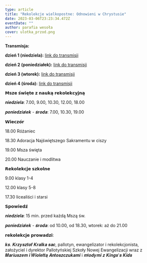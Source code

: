 ```yaml
---
type: article
title: "Rekolekcje wielkopostne: Odnowieni w Chrystusie"
date: 2023-03-06T23:23:34.472Z
eventDate: ""
author: parafia wesoła
cover: ulotka_przod.png
---
```

<!--StartFragment-->

**Transmisja:**

**dzień 1 (niedziela):** [link do transmisji](https://youtube.com/live/N4GLn2nXf0U)

**dzień 2 (poniedziałek):** [link do transmisji](https://youtube.com/live/kgycy_jBjhU)

**dzień 3 (wtorek):** [link do transmisji](https://www.youtube.com/watch?v=nMWwvU3Cbhc)

**dzień 4 (środa):** [link do transmisji](https://www.youtube.com/watch?v=crUnMBlOJBU)

𝗠𝘀𝘇𝗲 𝘀́𝘄𝗶𝗲̨𝘁𝗲 𝘇 𝗻𝗮𝘂𝗸𝗮̨ 𝗿𝗲𝗸𝗼𝗹𝗲𝗸𝗰𝘆𝗷𝗻𝗮̨

𝒏𝒊𝒆𝒅𝒛𝒊𝒆𝒍𝒂: 7.00, 9.00, 10.30, 12.00, 18.00

𝒑𝒐𝒏𝒊𝒆𝒅𝒛𝒊𝒂ł𝒆𝒌 - 𝒔́𝒓𝒐𝒅𝒂: 7.00, 10.30, 19.00

𝗪𝗶𝗲𝗰𝘇𝗼́𝗿

[](<>)18.00 Różaniec

18.30 Adoracja Najświętszego Sakramentu w ciszy

19.00 Msza święta

20.00 Nauczanie i modlitwa

𝗥𝗲𝗸𝗼𝗹𝗲𝗸𝗰𝗷𝗲 𝘀𝘇𝗸𝗼𝗹𝗻𝗲

9.00 klasy 1-4

12.00 klasy 5-8

17.30 licealiści i starsi

𝗦𝗽𝗼𝘄𝗶𝗲𝗱𝘇́

𝒏𝒊𝒆𝒅𝒛𝒊𝒆𝒍𝒂: 15 min. przed każdą Mszą św.

𝒑𝒐𝒏𝒊𝒆𝒅𝒛𝒊𝒂ł𝒆𝒌 - 𝒔́𝒓𝒐𝒅𝒂: od 10.00, od 18.30, wtorek: aż do 21.00

𝗿𝗲𝗸𝗼𝗹𝗲𝗸𝗰𝗷𝗲 𝗽𝗿𝗼𝘄𝗮𝗱𝘇𝗶:

𝒌𝒔. 𝑲𝒓𝒛𝒚𝒔𝒛𝒕𝒐𝒇 𝑲𝒓𝒂𝒍𝒌𝒂 𝒔𝒂𝒄, pallotyn, ewangelizator i rekolekcjonista, założyciel i dyrektor Pallotyńskiej Szkoły Nowej Ewangelizacji wraz z 𝑴𝒂𝒓𝒊𝒖𝒔𝒛𝒆𝒎 𝒊 𝑾𝒊𝒐𝒍𝒆𝒕𝒕𝒂̨ 𝑨𝒏𝒕𝒐𝒔𝒛𝒄𝒛𝒖𝒌𝒂𝒎𝒊 i 𝒎ł𝒐𝒅𝒚𝒎𝒊 𝒛 𝑲𝒊𝒏𝒈𝒔'𝒔 𝑲𝒊𝒅𝒔

<!--EndFragment-->